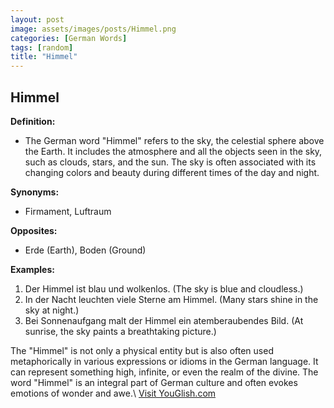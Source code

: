 ```yaml
---
layout: post
image: assets/images/posts/Himmel.png
categories: [German Words]
tags: [random]
title: "Himmel"
---
```


## Himmel

**Definition:**
- The German word "Himmel" refers to the sky, the celestial sphere above the Earth. It includes the atmosphere and all the objects seen in the sky, such as clouds, stars, and the sun. The sky is often associated with its changing colors and beauty during different times of the day and night.

**Synonyms:**
- Firmament, Luftraum

**Opposites:**
- Erde (Earth), Boden (Ground)

**Examples:**
1. Der Himmel ist blau und wolkenlos. (The sky is blue and cloudless.)
2. In der Nacht leuchten viele Sterne am Himmel. (Many stars shine in the sky at night.)
3. Bei Sonnenaufgang malt der Himmel ein atemberaubendes Bild. (At sunrise, the sky paints a breathtaking picture.)

The "Himmel" is not only a physical entity but is also often used metaphorically in various expressions or idioms in the German language. It can represent something high, infinite, or even the realm of the divine. The word "Himmel" is an integral part of German culture and often evokes emotions of wonder and awe.\ <a id="yg-widget-0" class="youglish-widget" data-query="Himmel" data-lang="german" data-components="8412" data-auto-start="0" data-bkg-color="theme_light" data-title="How%20to%20pronounce%20Himmel%20in%20German"  rel="nofollow" href="https://youglish.com">Visit YouGlish.com</a><script async src="https://youglish.com/public/emb/widget.js" charset="utf-8"></script>